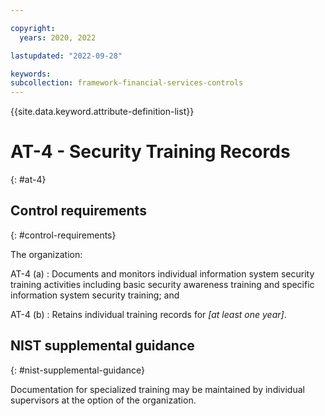 ```yaml
---

copyright:
  years: 2020, 2022

lastupdated: "2022-09-28"

keywords: 
subcollection: framework-financial-services-controls
---
```


{{site.data.keyword.attribute-definition-list}}

         
# AT-4 - Security Training Records
{: #at-4}

## Control requirements
{: #control-requirements}

The organization:

AT-4 (a)
    : Documents and monitors individual information system security training activities including basic security awareness training and specific information system security training; and

AT-4 (b)
    : Retains individual training records for _[at least one year]_.

## NIST supplemental guidance
{: #nist-supplemental-guidance}

Documentation for specialized training may be maintained by individual supervisors at the option of the organization.



